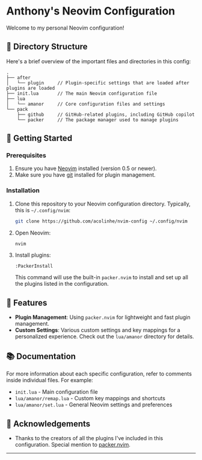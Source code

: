# Anthony's Neovim Configuration

Welcome to my personal Neovim configuration!

## 🌲 Directory Structure

Here's a brief overview of the important files and directories in this config:

```
.
├── after
│   └── plugin     // Plugin-specific settings that are loaded after plugins are loaded
├── init.lua       // The main Neovim configuration file
├── lua
│   └── amanor     // Core configuration files and settings
└── pack
    ├── github     // GitHub-related plugins, including GitHub copilot
    └── packer     // The package manager used to manage plugins
```

## 🚀 Getting Started

### Prerequisites

1. Ensure you have [Neovim](https://neovim.io/) installed (version 0.5 or newer).
2. Make sure you have [git](https://git-scm.com/) installed for plugin management.

### Installation

1. Clone this repository to your Neovim configuration directory. Typically, this is `~/.config/nvim`:

   ```sh
   git clone https://github.com/acolinhe/nvim-config ~/.config/nvim
   ```

2. Open Neovim:

   ```sh
   nvim
   ```

3. Install plugins:

   ```vim
   :PackerInstall
   ```

   This command will use the built-in `packer.nvim` to install and set up all the plugins listed in the configuration.


## 📜 Features

- **Plugin Management**: Using `packer.nvim` for lightweight and fast plugin management.
- **Custom Settings**: Various custom settings and key mappings for a personalized experience. Check out the `lua/amanor` directory for details.

## 📚 Documentation

For more information about each specific configuration, refer to comments inside individual files. For example:

- `init.lua` - Main configuration file
- `lua/amanor/remap.lua` - Custom key mappings and shortcuts
- `lua/amanor/set.lua` - General Neovim settings and preferences

## 📣 Acknowledgements

- Thanks to the creators of all the plugins I've included in this configuration. Special mention to [packer.nvim](https://github.com/wbthomason/packer.nvim).
---
